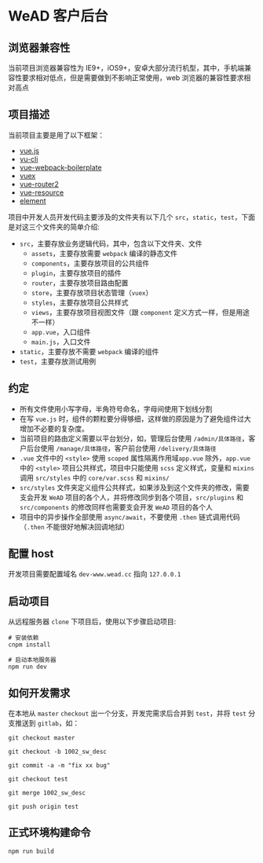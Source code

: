 # WeAD 客户后台

## 浏览器兼容性
当前项目浏览器兼容性为 IE9+，iOS9+，安卓大部分流行机型，其中，手机端兼容性要求相对低点，但是需要做到不影响正常使用，web 浏览器的兼容性要求相对高点

## 项目描述
当前项目主要是用了以下框架：

- [vue.js](https://cn.vuejs.org/)
- [vu-cli](https://github.com/vuejs/vue-cli)
- [vue-webpack-boilerplate](http://vuejs-templates.github.io/webpack/)
- [vuex](https://vuex.vuejs.org/)
- [vue-router2](https://router.vuejs.org/zh-cn/)
- [vue-resource](https://github.com/pagekit/vue-resource)
- [element](http://element.eleme.io/#/zh-CN)

项目中开发人员开发代码主要涉及的文件夹有以下几个 `src`，`static`，`test`，下面是对这三个文件夹的简单介绍:

- `src`，主要存放业务逻辑代码，其中，包含以下文件夹、文件
  - `assets`，主要存放需要 `webpack` 编译的静态文件
  - `components`，主要存放项目的公共组件
  - `plugin`，主要存放项目的插件
  - `router`，主要存放项目路由配置
  - `store`，主要存放项目状态管理（`vuex`）
  - `styles`，主要存放项目公共样式
  - `views`，主要存放项目视图文件（跟 `component` 定义方式一样，但是用途不一样）
  - `app.vue`，入口组件
  - `main.js`，入口文件
- `static`，主要存放不需要 `webpack` 编译的组件
- `test`，主要存放测试用例

## 约定

- 所有文件使用小写字母，半角符号命名，字母间使用下划线分割
- 在写 `vue.js` 时，组件的颗粒要分得够细，这样做的原因是为了避免组件过大增加不必要的复杂度。
- 当前项目的路由定义需要以平台划分，如，管理后台使用 `/admin/具体路径`，客户后台使用 `/manage/具体路径`，客户前台使用 `/delivery/具体路径`
- `.vue` 文件中的 `<style>` 使用 `scoped` 属性隔离作用域`app.vue` 除外，`app.vue` 中的 `<style>` 项目公共样式，项目中只能使用 `scss` 定义样式，变量和 `mixins` 调用 `src/styles` 中的 `core/var.scss` 和 `mixins/`
- `src/styles` 文件夹定义组件公共样式，如果涉及到这个文件夹的修改，需要支会开发 `WeAD` 项目的各个人，并将修改同步到各个项目，`src/plugins` 和 `src/components` 的修改同样也需要支会开发 `WeAD` 项目的各个人
- 项目中的异步操作全部使用 `async/await`，不要使用 `.then` 链式调用代码（`.then` 不能很好地解决回调地狱）

## 配置 host
开发项目需要配置域名 `dev-www.wead.cc` 指向 `127.0.0.1`

## 启动项目
从远程服务器 `clone` 下项目后，使用以下步骤启动项目:

```
# 安装依赖
cnpm install

# 启动本地服务器
npm run dev
```

## 如何开发需求
在本地从 `master` `checkout` 出一个分支，开发完需求后合并到 `test`，并将 `test` 分支推送到 `gitlab`，如：

```
git checkout master

git checkout -b 1002_sw_desc

git commit -a -m "fix xx bug"

git checkout test

git merge 1002_sw_desc

git push origin test
```

## 正式环境构建命令

```
npm run build
```

